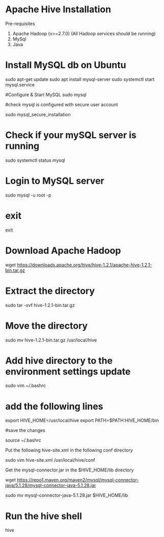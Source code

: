 # Apache Hive Installation

Pre-requisites 
1. Apache Hadoop (v>=2.7.0) (All Hadoop services should be running)
2. MySql
3. Java

# Install MySQL db on Ubuntu 

sudo apt-get update
sudo apt install mysql-server
sudo systemctl start mysql.service

#Configure & Start MySQL 
sudo mysql

#check mysql is configured with secure user account

sudo mysql_secure_installation

# Check if your mySQL server is running 

sudo systemctl status mysql

# Login to MySQL server

sudo mysql -u root -p

# exit
exit

# Download Apache Hadoop 
wget https://downloads.apache.org/hive/hive-1.2.1/apache-hive-1.2.1-bin.tar.gz


# Extract the directory 

sudo tar -xvf hive-1.2.1-bin.tar.gz 

# Move the directory 

sudo mv hive-1.2.1-bin.tar.gz /usr/local/hive 

# Add hive directory to the environment settings update 

sudo vim ~/.bashrc 

# add the following lines 

export HIVE_HOME=/usr/local/hive
export PATH=$PATH:HIVE_HOME/bin

#save the changes 

source ~/.bashrc

Put the following hive-site.xml in the following conf directory 

sudo vim hive-site.xml /usr/local/hive/conf

Get the mysql-connector.jar in the $HIVE_HOME/lib directory 

wget https://repo1.maven.org/maven2/mysql/mysql-connector-java/5.1.28/mysql-connector-java-5.1.28.jar

sudo mv mysql-connector-java-5.1.28.jar $HIVE_HOME/lib

# Run the hive shell

hive 
